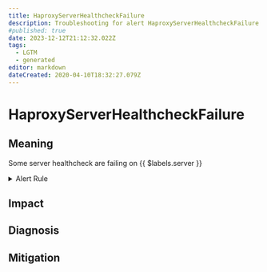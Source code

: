 ```yaml
---
title: HaproxyServerHealthcheckFailure
description: Troubleshooting for alert HaproxyServerHealthcheckFailure
#published: true
date: 2023-12-12T21:12:32.022Z
tags: 
  - LGTM
  - generated
editor: markdown
dateCreated: 2020-04-10T18:32:27.079Z
---
```


# HaproxyServerHealthcheckFailure

## Meaning
[//]: # "Short paragraph that explains what the alert means"
Some server healthcheck are failing on {{ $labels.server }}

<details>
  <summary>Alert Rule</summary>

{{% rule "haproxy/embedded-exporter-v2.yml" "HaproxyServerHealthcheckFailure" %}}

{{% comment %}}

```yaml
alert: HaproxyServerHealthcheckFailure
expr: increase(haproxy_server_check_failures_total[1m]) > 0
for: 1m
labels:
    severity: warning
annotations:
    summary: HAProxy server healthcheck failure (instance {{ $labels.instance }})
    description: |-
        Some server healthcheck are failing on {{ $labels.server }}
          VALUE = {{ $value }}
          LABELS = {{ $labels }}
    runbook: https://github.com/srerun/prometheus-alerts/blob/main/content/runbooks/embedded-exporter-v2/HaproxyServerHealthcheckFailure.md

```

{{% /comment %}}

</details>


## Impact
[//]: # "What could / will happen if the alert is not addressed"



## Diagnosis
[//]: # "Steps to take to identify the cause of the problem"



## Mitigation
[//]: # "The steps necessary to resolve the alert"
